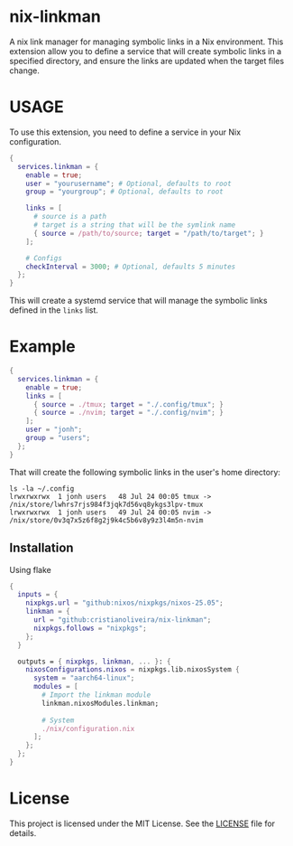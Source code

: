 # nix-linkman

A nix link manager for managing symbolic links in a Nix environment. 
This extension allow you to define a service that will create symbolic links in a specified directory,
and ensure the links are updated when the target files change.

# USAGE

To use this extension, you need to define a service in your Nix configuration.

```nix
{
  services.linkman = {
    enable = true;
    user = "yourusername"; # Optional, defaults to root
    group = "yourgroup"; # Optional, defaults to root

    links = [
      # source is a path
      # target is a string that will be the symlink name
      { source = /path/to/source; target = "/path/to/target"; }
    ];

    # Configs
    checkInterval = 3000; # Optional, defaults 5 minutes
  };
}
```
This will create a systemd service that will manage the symbolic links defined in the `links` list.

# Example

```nix
{
  services.linkman = {
    enable = true;
    links = [
      { source = ./tmux; target = "./.config/tmux"; }
      { source = ./nvim; target = "./.config/nvim"; }
    ];
    user = "jonh";
    group = "users";
  };
}
```

That will create the following symbolic links in the user's home directory:
```
ls -la ~/.config
lrwxrwxrwx  1 jonh users   48 Jul 24 00:05 tmux -> /nix/store/lwhrs7rjs984f3jqk7d56vq8ykgs3lpv-tmux
lrwxrwxrwx  1 jonh users   49 Jul 24 00:05 nvim -> /nix/store/0v3q7x5z6f8g2j9k4c5b6v8y9z3l4m5n-nvim
```

## Installation

Using flake
```nix
{
  inputs = {
    nixpkgs.url = "github:nixos/nixpkgs/nixos-25.05";
    linkman = {
      url = "github:cristianoliveira/nix-linkman";
      nixpkgs.follows = "nixpkgs";
    };
  }

  outputs = { nixpkgs, linkman, ... }: {
    nixosConfigurations.nixos = nixpkgs.lib.nixosSystem {
      system = "aarch64-linux";
      modules = [
        # Import the linkman module
        linkman.nixosModules.linkman;
  
        # System
        ./nix/configuration.nix
      ];
    };
  };
}

```

# License

This project is licensed under the MIT License. See the [LICENSE](LICENSE) file for details.
